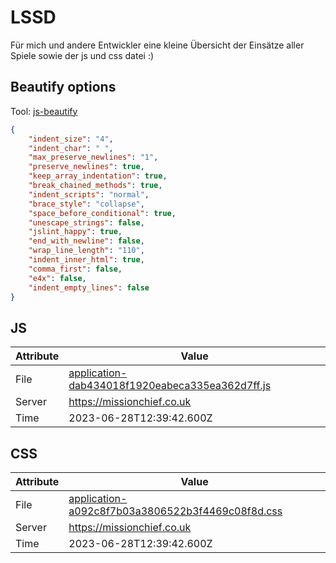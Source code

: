 # LSSD
Für mich und andere Entwickler eine kleine Übersicht der Einsätze aller Spiele sowie der js und css datei :)

<!-- automated -->
## Beautify options
Tool: [js-beautify](https://github.com/beautify-web/js-beautify)
```json
{
    "indent_size": "4",
    "indent_char": " ",
    "max_preserve_newlines": "1",
    "preserve_newlines": true,
    "keep_array_indentation": true,
    "break_chained_methods": true,
    "indent_scripts": "normal",
    "brace_style": "collapse",
    "space_before_conditional": true,
    "unescape_strings": false,
    "jslint_happy": true,
    "end_with_newline": false,
    "wrap_line_length": "110",
    "indent_inner_html": true,
    "comma_first": false,
    "e4x": false,
    "indent_empty_lines": false
}
```

## JS
| Attribute | Value |
| --------- | ----- |
| File      | [application-dab434018f1920eabeca335ea362d7ff.js](https://missionchief.co.uk/assets/application-dab434018f1920eabeca335ea362d7ff.js) |
| Server    | https://missionchief.co.uk |
| Time      | 2023-06-28T12:39:42.600Z |

## CSS
| Attribute | Value |
| --------- | ----- |
| File      | [application-a092c8f7b03a3806522b3f4469c08f8d.css](https://missionchief.co.uk/assets/application-a092c8f7b03a3806522b3f4469c08f8d.css) |
| Server    | https://missionchief.co.uk |
| Time      | 2023-06-28T12:39:42.600Z |
<!-- /automated -->
